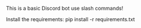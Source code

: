 This is a basic Discord bot use slash commands!

Install the requirements: pip install -r requirements.txt
